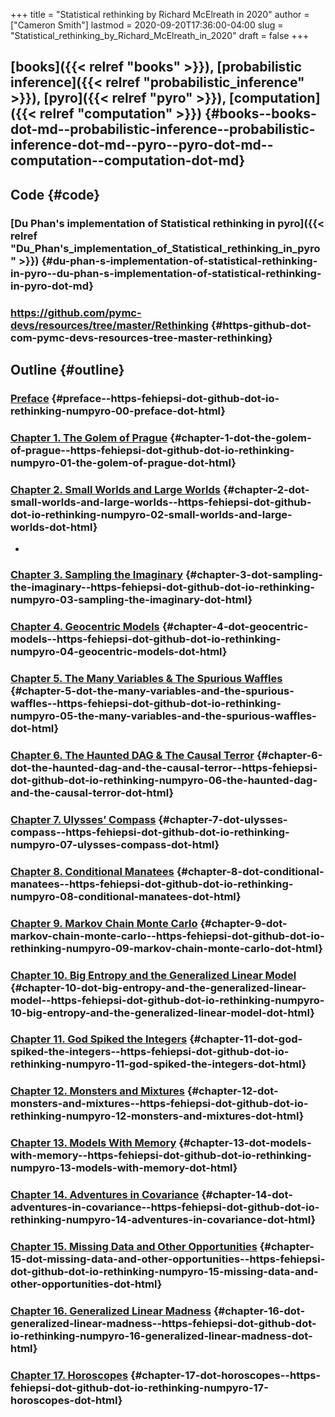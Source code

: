 +++
title = "Statistical rethinking by Richard McElreath in 2020"
author = ["Cameron Smith"]
lastmod = 2020-09-20T17:36:00-04:00
slug = "Statistical_rethinking_by_Richard_McElreath_in_2020"
draft = false
+++

## [books]({{< relref "books" >}}), [probabilistic inference]({{< relref "probabilistic_inference" >}}), [pyro]({{< relref "pyro" >}}), [computation]({{< relref "computation" >}}) {#books--books-dot-md--probabilistic-inference--probabilistic-inference-dot-md--pyro--pyro-dot-md--computation--computation-dot-md}


## Code {#code}


### [Du Phan's implementation of Statistical rethinking in pyro]({{< relref "Du_Phan's_implementation_of_Statistical_rethinking_in_pyro" >}}) {#du-phan-s-implementation-of-statistical-rethinking-in-pyro--du-phan-s-implementation-of-statistical-rethinking-in-pyro-dot-md}


### <https://github.com/pymc-devs/resources/tree/master/Rethinking> {#https-github-dot-com-pymc-devs-resources-tree-master-rethinking}


## Outline {#outline}


### [Preface](<https://fehiepsi.github.io/rethinking-numpyro/00-preface.html>) {#preface--https-fehiepsi-dot-github-dot-io-rethinking-numpyro-00-preface-dot-html}


### [Chapter 1. The Golem of Prague](<https://fehiepsi.github.io/rethinking-numpyro/01-the-golem-of-prague.html>) {#chapter-1-dot-the-golem-of-prague--https-fehiepsi-dot-github-dot-io-rethinking-numpyro-01-the-golem-of-prague-dot-html}


### [Chapter 2. Small Worlds and Large Worlds](<https://fehiepsi.github.io/rethinking-numpyro/02-small-worlds-and-large-worlds.html>) {#chapter-2-dot-small-worlds-and-large-worlds--https-fehiepsi-dot-github-dot-io-rethinking-numpyro-02-small-worlds-and-large-worlds-dot-html}

<!--list-separator-->

-


### [Chapter 3. Sampling the Imaginary](<https://fehiepsi.github.io/rethinking-numpyro/03-sampling-the-imaginary.html>) {#chapter-3-dot-sampling-the-imaginary--https-fehiepsi-dot-github-dot-io-rethinking-numpyro-03-sampling-the-imaginary-dot-html}


### [Chapter 4. Geocentric Models](<https://fehiepsi.github.io/rethinking-numpyro/04-geocentric-models.html>) {#chapter-4-dot-geocentric-models--https-fehiepsi-dot-github-dot-io-rethinking-numpyro-04-geocentric-models-dot-html}


### [Chapter 5. The Many Variables & The Spurious Waffles](<https://fehiepsi.github.io/rethinking-numpyro/05-the-many-variables-and-the-spurious-waffles.html>) {#chapter-5-dot-the-many-variables-and-the-spurious-waffles--https-fehiepsi-dot-github-dot-io-rethinking-numpyro-05-the-many-variables-and-the-spurious-waffles-dot-html}


### [Chapter 6. The Haunted DAG & The Causal Terror](<https://fehiepsi.github.io/rethinking-numpyro/06-the-haunted-dag-and-the-causal-terror.html>) {#chapter-6-dot-the-haunted-dag-and-the-causal-terror--https-fehiepsi-dot-github-dot-io-rethinking-numpyro-06-the-haunted-dag-and-the-causal-terror-dot-html}


### [Chapter 7. Ulysses’ Compass](<https://fehiepsi.github.io/rethinking-numpyro/07-ulysses-compass.html>) {#chapter-7-dot-ulysses-compass--https-fehiepsi-dot-github-dot-io-rethinking-numpyro-07-ulysses-compass-dot-html}


### [Chapter 8. Conditional Manatees](<https://fehiepsi.github.io/rethinking-numpyro/08-conditional-manatees.html>) {#chapter-8-dot-conditional-manatees--https-fehiepsi-dot-github-dot-io-rethinking-numpyro-08-conditional-manatees-dot-html}


### [Chapter 9. Markov Chain Monte Carlo](<https://fehiepsi.github.io/rethinking-numpyro/09-markov-chain-monte-carlo.html>) {#chapter-9-dot-markov-chain-monte-carlo--https-fehiepsi-dot-github-dot-io-rethinking-numpyro-09-markov-chain-monte-carlo-dot-html}


### [Chapter 10. Big Entropy and the Generalized Linear Model](<https://fehiepsi.github.io/rethinking-numpyro/10-big-entropy-and-the-generalized-linear-model.html>) {#chapter-10-dot-big-entropy-and-the-generalized-linear-model--https-fehiepsi-dot-github-dot-io-rethinking-numpyro-10-big-entropy-and-the-generalized-linear-model-dot-html}


### [Chapter 11. God Spiked the Integers](<https://fehiepsi.github.io/rethinking-numpyro/11-god-spiked-the-integers.html>) {#chapter-11-dot-god-spiked-the-integers--https-fehiepsi-dot-github-dot-io-rethinking-numpyro-11-god-spiked-the-integers-dot-html}


### [Chapter 12. Monsters and Mixtures](<https://fehiepsi.github.io/rethinking-numpyro/12-monsters-and-mixtures.html>) {#chapter-12-dot-monsters-and-mixtures--https-fehiepsi-dot-github-dot-io-rethinking-numpyro-12-monsters-and-mixtures-dot-html}


### [Chapter 13. Models With Memory](<https://fehiepsi.github.io/rethinking-numpyro/13-models-with-memory.html>) {#chapter-13-dot-models-with-memory--https-fehiepsi-dot-github-dot-io-rethinking-numpyro-13-models-with-memory-dot-html}


### [Chapter 14. Adventures in Covariance](<https://fehiepsi.github.io/rethinking-numpyro/14-adventures-in-covariance.html>) {#chapter-14-dot-adventures-in-covariance--https-fehiepsi-dot-github-dot-io-rethinking-numpyro-14-adventures-in-covariance-dot-html}


### [Chapter 15. Missing Data and Other Opportunities](<https://fehiepsi.github.io/rethinking-numpyro/15-missing-data-and-other-opportunities.html>) {#chapter-15-dot-missing-data-and-other-opportunities--https-fehiepsi-dot-github-dot-io-rethinking-numpyro-15-missing-data-and-other-opportunities-dot-html}


### [Chapter 16. Generalized Linear Madness](<https://fehiepsi.github.io/rethinking-numpyro/16-generalized-linear-madness.html>) {#chapter-16-dot-generalized-linear-madness--https-fehiepsi-dot-github-dot-io-rethinking-numpyro-16-generalized-linear-madness-dot-html}


### [Chapter 17. Horoscopes](<https://fehiepsi.github.io/rethinking-numpyro/17-horoscopes.html>) {#chapter-17-dot-horoscopes--https-fehiepsi-dot-github-dot-io-rethinking-numpyro-17-horoscopes-dot-html}
